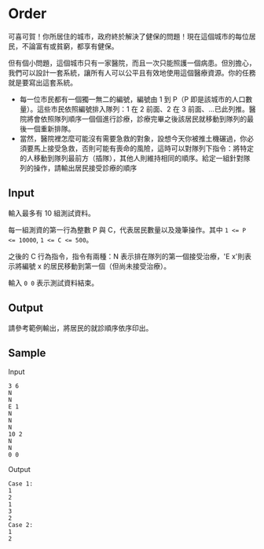 # Order

可喜可賀！你所居住的城市，政府終於解決了健保的問題！現在這個城市的每位居民，不論富有或貧窮，都享有健保。

但有個小問題，這個城市只有一家醫院，而且一次只能照護一個病患。但別擔心，我們可以設計一套系統，讓所有人可以公平且有效地使用這個醫療資源。你的任務就是要寫出這套系統。

- 每一位市民都有一個獨一無二的編號，編號由 1 到 P（P 即是該城市的人口數量）。這些市民依照編號排入隊列：1 在 2 前面、2 在 3 前面、…已此列推。醫院將會依照隊列順序一個個進行診療，診療完畢之後該居民就移動到隊列的最後一個重新排隊。
- 當然，醫院裡怎麼可能沒有需要急救的對象，設想今天你被推土機碾過，你必須要馬上接受急救，否則可能有喪命的風險，這時可以對隊列下指令：將特定的人移動到隊列最前方（插隊），其他人則維持相同的順序。給定一組針對隊列的操作，請輸出居民接受診療的順序

## Input

輸入最多有 10 組測試資料。

每一組測資的第一行為整數 P 與 C，代表居民數量以及幾筆操作。其中 `1 <= P <= 10000`, `1 <= C <= 500`。

之後的 C 行為指令，指令有兩種：N 表示排在隊列的第一個接受治療，'E x'則表示將編號 x 的居民移動到第一個（但尚未接受治療）。

輸入 `0 0` 表示測試資料結束。

## Output

請參考範例輸出，將居民的就診順序依序印出。

## Sample

Input

```
3 6
N
N
E 1
N
N
N
10 2
N
N
0 0
```

Output

```
Case 1:
1
2
1
3
2
Case 2:
1
2

```
